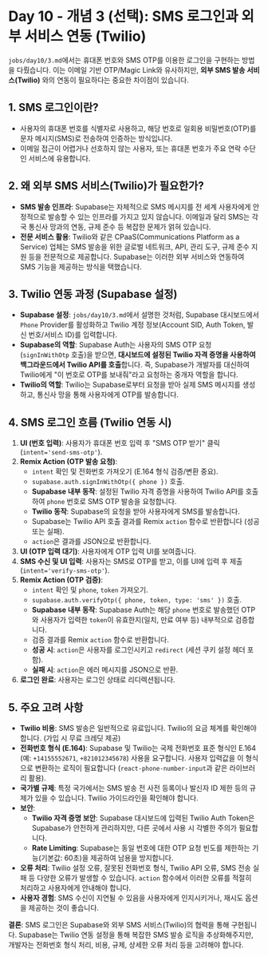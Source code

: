 # Day 10 - 개념 3 (선택): SMS 로그인과 외부 서비스 연동 (Twilio)

`jobs/day10/3.md`에서는 휴대폰 번호와 SMS OTP를 이용한 로그인을 구현하는 방법을 다뤘습니다. 이는 이메일 기반 OTP/Magic Link와 유사하지만, **외부 SMS 발송 서비스(Twilio)** 와의 연동이 필요하다는 중요한 차이점이 있습니다.

## 1. SMS 로그인이란?

*   사용자의 휴대폰 번호를 식별자로 사용하고, 해당 번호로 일회용 비밀번호(OTP)를 문자 메시지(SMS)로 전송하여 인증하는 방식입니다.
*   이메일 접근이 어렵거나 선호하지 않는 사용자, 또는 휴대폰 번호가 주요 연락 수단인 서비스에 유용합니다.

## 2. 왜 외부 SMS 서비스(Twilio)가 필요한가?

*   **SMS 발송 인프라**: Supabase는 자체적으로 SMS 메시지를 전 세계 사용자에게 안정적으로 발송할 수 있는 인프라를 가지고 있지 않습니다. 이메일과 달리 SMS는 각국 통신사 망과의 연동, 규제 준수 등 복잡한 문제가 얽혀 있습니다.
*   **전문 서비스 활용**: Twilio와 같은 CPaaS(Communications Platform as a Service) 업체는 SMS 발송을 위한 글로벌 네트워크, API, 관리 도구, 규제 준수 지원 등을 전문적으로 제공합니다. Supabase는 이러한 외부 서비스와 연동하여 SMS 기능을 제공하는 방식을 택했습니다.

## 3. Twilio 연동 과정 (Supabase 설정)

*   **Supabase 설정**: `jobs/day10/3.md`에서 설명한 것처럼, Supabase 대시보드에서 `Phone` Provider를 활성화하고 Twilio 계정 정보(Account SID, Auth Token, 발신 번호/서비스 ID)를 입력합니다.
*   **Supabase의 역할**: Supabase Auth는 사용자의 SMS OTP 요청(`signInWithOtp` 호출)을 받으면, **대시보드에 설정된 Twilio 자격 증명을 사용하여 백그라운드에서 Twilio API를 호출**합니다. 즉, Supabase가 개발자를 대신하여 Twilio에게 "이 번호로 OTP를 보내줘"라고 요청하는 중개자 역할을 합니다.
*   **Twilio의 역할**: Twilio는 Supabase로부터 요청을 받아 실제 SMS 메시지를 생성하고, 통신사 망을 통해 사용자에게 OTP를 발송합니다.

## 4. SMS 로그인 흐름 (Twilio 연동 시)

1.  **UI (번호 입력)**: 사용자가 휴대폰 번호 입력 후 "SMS OTP 받기" 클릭 (`intent='send-sms-otp'`).
2.  **Remix Action (OTP 발송 요청)**:
    *   `intent` 확인 및 전화번호 가져오기 (E.164 형식 검증/변환 중요).
    *   `supabase.auth.signInWithOtp({ phone })` 호출.
    *   **Supabase 내부 동작**: 설정된 Twilio 자격 증명을 사용하여 Twilio API를 호출하여 `phone` 번호로 SMS OTP 발송을 요청합니다.
    *   **Twilio 동작**: Supabase의 요청을 받아 사용자에게 SMS를 발송합니다.
    *   Supabase는 Twilio API 호출 결과를 Remix `action` 함수로 반환합니다 (성공 또는 실패).
    *   `action`은 결과를 JSON으로 반환합니다.
3.  **UI (OTP 입력 대기)**: 사용자에게 OTP 입력 UI를 보여줍니다.
4.  **SMS 수신 및 UI 입력**: 사용자는 SMS로 OTP를 받고, 이를 UI에 입력 후 제출 (`intent='verify-sms-otp'`).
5.  **Remix Action (OTP 검증)**:
    *   `intent` 확인 및 `phone`, `token` 가져오기.
    *   `supabase.auth.verifyOtp({ phone, token, type: 'sms' })` 호출.
    *   **Supabase 내부 동작**: Supabase Auth는 해당 `phone` 번호로 발송했던 OTP와 사용자가 입력한 `token`이 유효한지(일치, 만료 여부 등) 내부적으로 검증합니다.
    *   검증 결과를 Remix `action` 함수로 반환합니다.
    *   **성공 시**: `action`은 사용자를 로그인시키고 `redirect` (세션 쿠키 설정 헤더 포함).
    *   **실패 시**: `action`은 에러 메시지를 JSON으로 반환.
6.  **로그인 완료**: 사용자는 로그인 상태로 리디렉션됩니다.

## 5. 주요 고려 사항

*   **Twilio 비용**: SMS 발송은 일반적으로 유료입니다. Twilio의 요금 체계를 확인해야 합니다. (가입 시 무료 크레딧 제공)
*   **전화번호 형식 (E.164)**: Supabase 및 Twilio는 국제 전화번호 표준 형식인 E.164 (예: `+14155552671`, `+821012345678`) 사용을 요구합니다. 사용자 입력값을 이 형식으로 변환하는 로직이 필요합니다 (`react-phone-number-input`과 같은 라이브러리 활용).
*   **국가별 규제**: 특정 국가에서는 SMS 발송 전 사전 등록이나 발신자 ID 제한 등의 규제가 있을 수 있습니다. Twilio 가이드라인을 확인해야 합니다.
*   **보안**:
    *   **Twilio 자격 증명 보안**: Supabase 대시보드에 입력된 Twilio Auth Token은 Supabase가 안전하게 관리하지만, 다른 곳에서 사용 시 각별한 주의가 필요합니다.
    *   **Rate Limiting**: Supabase는 동일 번호에 대한 OTP 요청 빈도를 제한하는 기능(기본값: 60초)을 제공하여 남용을 방지합니다.
*   **오류 처리**: Twilio 설정 오류, 잘못된 전화번호 형식, Twilio API 오류, SMS 전송 실패 등 다양한 오류가 발생할 수 있습니다. `action` 함수에서 이러한 오류를 적절히 처리하고 사용자에게 안내해야 합니다.
*   **사용자 경험**: SMS 수신이 지연될 수 있음을 사용자에게 인지시키거나, 재시도 옵션을 제공하는 것이 좋습니다.

**결론**: SMS 로그인은 Supabase와 외부 SMS 서비스(Twilio)의 협력을 통해 구현됩니다. Supabase는 Twilio 연동 설정을 통해 복잡한 SMS 발송 로직을 추상화해주지만, 개발자는 전화번호 형식 처리, 비용, 규제, 상세한 오류 처리 등을 고려해야 합니다. 
